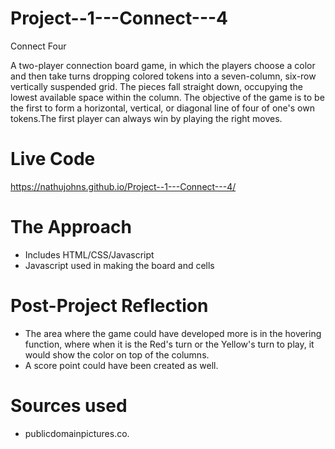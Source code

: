 # Project--1---Connect---4
Connect Four

A two-player connection board game, in which the players choose a color and then take turns dropping colored tokens into a seven-column, six-row vertically suspended grid. The pieces fall straight down, occupying the lowest available space within the column. The objective of the game is to be the first to form a horizontal, vertical, or diagonal line of four of one's own tokens.The first player can always win by playing the right moves.

# Live Code

https://nathujohns.github.io/Project--1---Connect---4/



# The Approach 

- Includes HTML/CSS/Javascript
- Javascript used in making the board and cells



# Post-Project Reflection 

- The area where the game could have developed more is in the hovering function, where when it is the Red's turn or the Yellow's turn to play, it would show the color on top of the columns.
- A score point could have been created as well.


# Sources used

- publicdomainpictures.co. 
